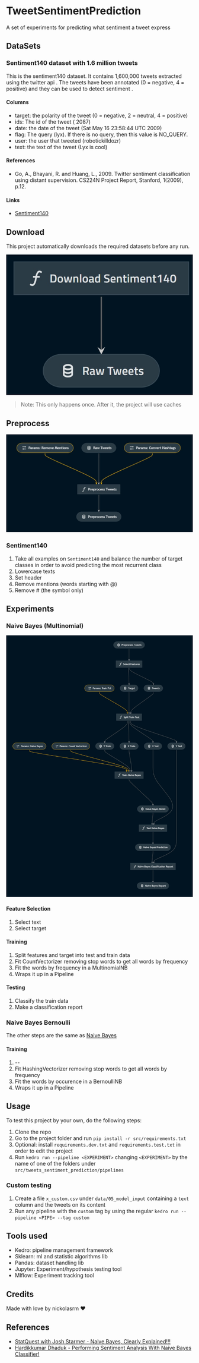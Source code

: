 # TweetSentimentPrediction
A set of experiments for predicting what sentiment a tweet express

## DataSets

### Sentiment140 dataset with 1.6 million tweets

This is the sentiment140 dataset. It contains 1,600,000 tweets extracted using the twitter api . The tweets have been annotated (0 = negative, 4 = positive) and they can be used to detect sentiment .

#### Columns

- target: the polarity of the tweet (0 = negative, 2 = neutral, 4 = positive)
- ids: The id of the tweet ( 2087)
- date: the date of the tweet (Sat May 16 23:58:44 UTC 2009)
- flag: The query (lyx). If there is no query, then this value is NO_QUERY.
- user: the user that tweeted (robotickilldozr)
- text: the text of the tweet (Lyx is cool)

#### References

- Go, A., Bhayani, R. and Huang, L., 2009. Twitter sentiment classification using distant supervision. CS224N Project Report, Stanford, 1(2009), p.12.

#### Links

- [Sentiment140](http://help.sentiment140.com/)

## Download

This project automatically downloads the required datasets before any run.

![Download pipeline representation](/screenshots/download.jpg)

> Note: This only happens once. After it, the project will use caches

## Preprocess

![Data engineering pipeline representation](/screenshots/data_engineering.jpg)

### Sentiment140

1. Take all examples on `Sentiment140` and balance the number of target classes in order to avoid predicting the most recurrent class
2. Lowercase texts
3. Set header
4. Remove mentions (words starting with @)
5. Remove # (the symbol only)

## Experiments

### <a id='nbm'>Naive Bayes (Multinomial)</a>

![Naive Bayes pipeline representation](/screenshots/naive-bayes.jpg)

#### Feature Selection

1. Select text
2. Select target

#### Training

1. Split features and target into test and train data
2. Fit CountVectorizer removing stop words to get all words by frequency
3. Fit the words by frequency in a MultinomialNB
4. Wraps it up in a Pipeline

#### Testing

1. Classify the train data
2. Make a classification report

### Naive Bayes Bernoulli

The other steps are the same as [Naive Bayes](#nbm)

#### Training

1. --
2. Fit HashingVectorizer removing stop words to get all words by frequency
3. Fit the words by occurence in a BernoulliNB
4. Wraps it up in a Pipeline

## Usage

To test this project by your own, do the following steps:

1. Clone the repo
2. Go to the project folder and run `pip install -r src/requirements.txt`
3. Optional: install `requirements.dev.txt` and `requirements.test.txt` in order to edit the project
4. Run `kedro run --pipeline <EXPERIMENT>` changing `<EXPERIMENT>` by the name of one of the folders under `src/tweets_sentiment_prediction/pipelines`

### Custom testing

1. Create a file `x_custom.csv` under `data/05_model_input` containing a `text` column and the tweets on its content
2. Run any pipeline with the `custom` tag by using the regular `kedro run --pipeline <PIPE> --tag custom`

## Tools used

- Kedro: pipeline management framework
- Sklearn: ml and statistic algorithms lib
- Pandas: dataset handling lib
- Jupyter: Experiment/hypothesis testing tool
- Mlflow: Experiment tracking tool

## Credits

Made with love by nickolasrm ❤️

## References

- [StatQuest with Josh Starmer - Naive Bayes, Clearly Explained!!!](https://www.youtube.com/watch?v=O2L2Uv9pdDA&ab_channel=StatQuestwithJoshStarmer)
- [Hardikkumar Dhaduk - Performing Sentiment Analysis With Naive Bayes Classifier!](https://www.analyticsvidhya.com/blog/2021/07/performing-sentiment-analysis-with-naive-bayes-classifier/)